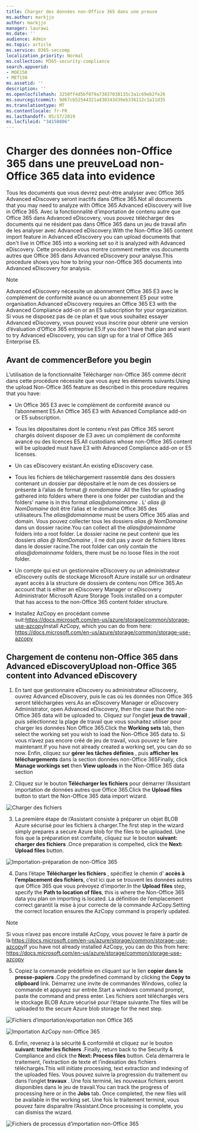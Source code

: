 ```yaml
---
title: Charger des données non-Office 365 dans une preuve
ms.author: markjjo
author: markjjo
manager: laurawi
ms.date: ''
audience: Admin
ms.topic: article
ms.service: O365-seccomp
localization_priority: Normal
ms.collection: M365-security-compliance
search.appverid:
- MOE150
- MET150
ms.assetid: ''
description: ''
ms.openlocfilehash: 3258ff4d5bf079a73837038135c3a1c69eb2fe26
ms.sourcegitcommit: 9d67cb52544321a430343d39eb336112c1a11d35
ms.translationtype: MT
ms.contentlocale: fr-FR
ms.lasthandoff: 05/17/2019
ms.locfileid: "34150806"
---
```

# <a name="load-non-office-365-data-into-evidence"></a><span data-ttu-id="f5d10-102">Charger des données non-Office 365 dans une preuve</span><span class="sxs-lookup"><span data-stu-id="f5d10-102">Load non-Office 365 data into evidence</span></span>

<span data-ttu-id="f5d10-103">Tous les documents que vous devrez peut-être analyser avec Office 365 Advanced eDiscovery seront inactifs dans Office 365.</span><span class="sxs-lookup"><span data-stu-id="f5d10-103">Not all documents that you may need to analyze with Office 365 Advanced eDiscovery will live in Office 365.</span></span> <span data-ttu-id="f5d10-104">Avec la fonctionnalité d’importation de contenu autre que Office 365 dans Advanced eDiscovery, vous pouvez télécharger des documents qui ne résident pas dans Office 365 dans un jeu de travail afin de les analyser avec Advanced eDiscovery.</span><span class="sxs-lookup"><span data-stu-id="f5d10-104">With the Non-Office 365 content import feature in Advanced eDiscovery you can upload documents that don't live in Office 365 into a working set so it is analyzed with Advanced eDiscovery.</span></span> <span data-ttu-id="f5d10-105">Cette procédure vous montre comment mettre vos documents autres que Office 365 dans Advanced eDiscovery pour analyse.</span><span class="sxs-lookup"><span data-stu-id="f5d10-105">This procedure shows you how to bring your non-Office 365 documents into Advanced eDiscovery for analysis.</span></span>

>[!Note]
><span data-ttu-id="f5d10-106">Advanced eDiscovery nécessite un abonnement Office 365 E3 avec le complément de conformité avancé ou un abonnement E5 pour votre organisation.</span><span class="sxs-lookup"><span data-stu-id="f5d10-106">Advanced eDiscovery requires an Office 365 E3 with the Advanced Compliance add-on or an E5 subscription for your organization.</span></span> <span data-ttu-id="f5d10-107">Si vous ne disposez pas de ce plan et que vous souhaitez essayer Advanced eDiscovery, vous pouvez vous inscrire pour obtenir une version d’évaluation d’Office 365 entreprise E5.</span><span class="sxs-lookup"><span data-stu-id="f5d10-107">If you don't have that plan and want to try Advanced eDiscovery, you can sign up for a trial of Office 365 Enterprise E5.</span></span>

## <a name="before-you-begin"></a><span data-ttu-id="f5d10-108">Avant de commencer</span><span class="sxs-lookup"><span data-stu-id="f5d10-108">Before you begin</span></span>
<span data-ttu-id="f5d10-109">L’utilisation de la fonctionnalité Télécharger non-Office 365 comme décrit dans cette procédure nécessite que vous ayez les éléments suivants:</span><span class="sxs-lookup"><span data-stu-id="f5d10-109">Using the upload Non-Office 365 feature as described in this procedure requires that you have:</span></span>

- <span data-ttu-id="f5d10-110">Un Office 365 E3 avec le complément de conformité avancé ou l’abonnement E5.</span><span class="sxs-lookup"><span data-stu-id="f5d10-110">An Office 365 E3 with Advanced Compliance add-on or E5 subscription.</span></span>

- <span data-ttu-id="f5d10-111">Tous les dépositaires dont le contenu n’est pas Office 365 seront chargés doivent disposer de E3 avec un complément de conformité avancé ou des licences E5.</span><span class="sxs-lookup"><span data-stu-id="f5d10-111">All custodians whose non-Office 365 content will be uploaded must have E3 with Advanced Compliance add-on or E5 licenses.</span></span>

- <span data-ttu-id="f5d10-112">Un cas eDiscovery existant.</span><span class="sxs-lookup"><span data-stu-id="f5d10-112">An existing eDiscovery case.</span></span>

- <span data-ttu-id="f5d10-113">Tous les fichiers de téléchargement rassemblé dans des dossiers contenant un dossier par dépositaire et le nom de ces dossiers se présente à l’alias de format *@ nomdomaine* .</span><span class="sxs-lookup"><span data-stu-id="f5d10-113">All the files for uploading gathered into folders where there is one folder per custodian and the folders' name is in this format *alias@domainname* .</span></span> <span data-ttu-id="f5d10-114">L' *alias @ NomDomaine* doit être l’alias et le domaine Office 365 des utilisateurs.</span><span class="sxs-lookup"><span data-stu-id="f5d10-114">The *alias@domainname* must be users Office 365 alias and domain.</span></span> <span data-ttu-id="f5d10-115">Vous pouvez collecter tous les dossiers *alias @ NomDomaine* dans un dossier racine.</span><span class="sxs-lookup"><span data-stu-id="f5d10-115">You can collect all the *alias@domainname* folders into a root folder.</span></span> <span data-ttu-id="f5d10-116">Le dossier racine ne peut contenir que les dossiers *alias @ NomDomaine* , il ne doit pas y avoir de fichiers libres dans le dossier racine.</span><span class="sxs-lookup"><span data-stu-id="f5d10-116">The root folder can only contain the *alias@domainname* folders, there must be no loose files in the root folder.</span></span>

- <span data-ttu-id="f5d10-117">Un compte qui est un gestionnaire eDiscovery ou un administrateur eDiscovery outils de stockage Microsoft Azure installé sur un ordinateur ayant accès à la structure de dossiers de contenu non Office 365.</span><span class="sxs-lookup"><span data-stu-id="f5d10-117">An account that is either an eDiscovery Manager or eDiscovery Administrator Microsoft Azure Storage Tools installed on a computer that has access to the non-Office 365 content folder structure.</span></span>

- <span data-ttu-id="f5d10-118">Installez AzCopy en procédant comme suit:https://docs.microsoft.com/en-us/azure/storage/common/storage-use-azcopy</span><span class="sxs-lookup"><span data-stu-id="f5d10-118">Install AzCopy, which you can do from here: https://docs.microsoft.com/en-us/azure/storage/common/storage-use-azcopy</span></span>

## <a name="upload-non-office-365-content-into-advanced-ediscovery"></a><span data-ttu-id="f5d10-119">Chargement de contenu non-Office 365 dans Advanced eDiscovery</span><span class="sxs-lookup"><span data-stu-id="f5d10-119">Upload non-Office 365 content into Advanced eDiscovery</span></span>

1. <span data-ttu-id="f5d10-120">En tant que gestionnaire eDiscovery ou administrateur eDiscovery, ouvrez Advanced eDiscovery, puis le cas où les données non Office 365 seront téléchargées vers.</span><span class="sxs-lookup"><span data-stu-id="f5d10-120">As an eDiscovery Manager or eDiscovery Administrator, open Advanced eDiscovery, then the case that the non-Office 365 data will be uploaded to.</span></span>  <span data-ttu-id="f5d10-121">Cliquez sur l’onglet **jeux de travail** , puis sélectionnez la plage de travail que vous souhaitez utiliser pour charger les données Non Office 365.</span><span class="sxs-lookup"><span data-stu-id="f5d10-121">Click the **Working sets** tab, then select the working set you wish to load the Non-Office 365 data to.</span></span>  <span data-ttu-id="f5d10-122">Si vous n’avez pas encore créé de jeu de travail, vous pouvez le faire maintenant.</span><span class="sxs-lookup"><span data-stu-id="f5d10-122">If you have not already created a working set, you can do so now.</span></span>  <span data-ttu-id="f5d10-123">Enfin, cliquez sur **gérer les tâches définies** , puis **afficher les téléchargements** dans la section données non-Office 365</span><span class="sxs-lookup"><span data-stu-id="f5d10-123">Finally, click **Manage workings set** then **View uploads** in the Non-Office 365 data section</span></span>

2. <span data-ttu-id="f5d10-124">Cliquez sur le bouton **Télécharger les fichiers** pour démarrer l’Assistant importation de données autres que Office 365.</span><span class="sxs-lookup"><span data-stu-id="f5d10-124">Click the **Upload files** button to start the Non-Office 365 data import wizard.</span></span>

![Charger des fichiers](../media/574f4059-4146-4058-9df3-ec97cf28d7c7.png)

3. <span data-ttu-id="f5d10-126">La première étape de l’Assistant consiste à préparer un objet BLOB Azure sécurisé pour les fichiers à charger.</span><span class="sxs-lookup"><span data-stu-id="f5d10-126">The first step in the wizard simply prepares a secure Azure blob for the files to be uploaded.</span></span>  <span data-ttu-id="f5d10-127">Une fois que la préparation est comfaite, cliquez sur le bouton **suivant: charger des fichiers** .</span><span class="sxs-lookup"><span data-stu-id="f5d10-127">Once preparation is compelted, click the **Next: Upload files** button.</span></span>

![Importation-préparation de non-Office 365](../media/0670a347-a578-454a-9b3d-e70ef47aec57.png)
 
4. <span data-ttu-id="f5d10-129">Dans l’étape **Télécharger les fichiers** , spécifiez le chemin d' **accès à l’emplacement des fichiers**, c’est ici que se trouvent les données autres que Office 365 que vous prévoyez d’importer.</span><span class="sxs-lookup"><span data-stu-id="f5d10-129">In the **Upload files** step, specify the **Path to location of files**, this is where the Non-Office 365 data you plan on importing is located.</span></span>  <span data-ttu-id="f5d10-130">La définition de l’emplacement correct garantit la mise à jour correcte de la commande AzCopy.</span><span class="sxs-lookup"><span data-stu-id="f5d10-130">Setting the correct location ensures the AzCopy command is properly updated.</span></span>

> [!NOTE]
> <span data-ttu-id="f5d10-131">Si vous n’avez pas encore installé AzCopy, vous pouvez le faire à partir de là:https://docs.microsoft.com/en-us/azure/storage/common/storage-use-azcopy</span><span class="sxs-lookup"><span data-stu-id="f5d10-131">If you have not already installed AzCopy, you can do this from here: https://docs.microsoft.com/en-us/azure/storage/common/storage-use-azcopy</span></span>

5. <span data-ttu-id="f5d10-132">Copiez la commande prédéfinie en cliquant sur le lien **copier dans le presse-papiers** .</span><span class="sxs-lookup"><span data-stu-id="f5d10-132">Copy the predefined command by clicking the **Copy to clipboard** link.</span></span> <span data-ttu-id="f5d10-133">Démarrez une invite de commandes Windows, collez la commande et appuyez sur entrée.</span><span class="sxs-lookup"><span data-stu-id="f5d10-133">Start a windows command prompt, paste the command and press enter.</span></span>  <span data-ttu-id="f5d10-134">Les fichiers sont téléchargés vers le stockage BLOB Azure sécurisé pour l’étape suivante.</span><span class="sxs-lookup"><span data-stu-id="f5d10-134">The files will be uploaded to the secure Azure blob storage for the next step.</span></span>

![Fichiers d’importation/exportation non Office 365](../media/3ea53b5d-7f9b-4dfc-ba63-90a38c14d41a.png)

![Importation AzCopy non-Office 365](../media/504e2dbe-f36f-4f36-9b08-04aea85d8250.png)

6. <span data-ttu-id="f5d10-137">Enfin, revenez à la sécurité & conformité et cliquez sur le bouton **suivant: traiter les fichiers** .</span><span class="sxs-lookup"><span data-stu-id="f5d10-137">Finally, return back to the Security & Compliance and click the **Next: Process files** button.</span></span>  <span data-ttu-id="f5d10-138">Cela démarrera le traitement, l’extraction de texte et l’indexation des fichiers téléchargés.</span><span class="sxs-lookup"><span data-stu-id="f5d10-138">This will initiate processing, text extraction and indexing of the uploaded files.</span></span>  <span data-ttu-id="f5d10-139">Vous pouvez suivre la progression du traitement ou dans l’onglet **travaux** .  Une fois terminé, les nouveaux fichiers seront disponibles dans le jeu de travail.</span><span class="sxs-lookup"><span data-stu-id="f5d10-139">You can track the progress of processing here or in the **Jobs** tab.  Once completed, the new files will be available in the working set.</span></span>  <span data-ttu-id="f5d10-140">Une fois le traitement terminé, vous pouvez faire disparaître l’Assistant.</span><span class="sxs-lookup"><span data-stu-id="f5d10-140">Once processing is complete, you can dismiss the wizard.</span></span>

![Fichiers de processus d’importation non-Office 365](../media/218b1545-416a-4a9f-9b25-3b70e8508f67.png)

